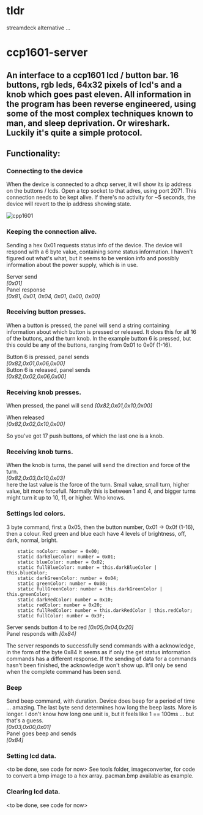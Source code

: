 # tldr
streamdeck alternative ...

# ccp1601-server
An interface to a ccp1601 lcd / button bar. 16 buttons, rgb leds, 64x32 pixels of lcd's and a knob which goes past eleven. 
All information in the program has been reverse engineered, using some of the most complex techniques known to man, and sleep deprivation.
Or wireshark. Luckily it's quite a simple protocol.
-
## Functionality: 
### Connecting to the device
When the device is connected to a dhcp server, it will show its ip address on the buttons / lcds. 
Open a tcp socket to that adres, using port 2071. This connection needs to be kept alive. If there's no 
activity for ~5 seconds, the device will revert to the ip address showing state.

![cpp1601](https://user-images.githubusercontent.com/745449/152605178-86d1878e-e9d6-48e7-bcd8-f49059785825.png)

### Keeping the connection alive.
Sending a hex 0x01 requests status info of the device. The device will respond with a 6 byte value, 
containing some status information. I haven't figured out what's what, but it seems to be version info and 
possibly information about the power supply, which is in use. 

Server send  
*[0x01]*  
Panel response  
*[0x81, 0x01, 0x04, 0x01, 0x00, 0x00]*  
### Receiving button presses.
When a button is pressed, the panel will send a string containing information about which button is pressed
or released. It does this for all 16 of the buttons, and the turn knob.
In the example button 6 is pressed, but this could be any of the buttons, ranging from 0x01 to 0x0f (1-16).  
  
Button 6 is pressed, panel sends  
*[0x82,0x01,0x06,0x00]*  
Button 6 is released, panel sends  
*[0x82,0x02,0x06,0x00]*  
### Receiving knob presses.
When pressed, the panel will send 
*[0x82,0x01,0x10,0x00]*  
  
When released  
*[0x82,0x02,0x10,0x00]*  

So you've got 17 push buttons, of which the last one is a knob.  
### Receiving knob turns.
When the knob is turns, the panel will send the direction and force of the turn.  
*[0x82,0x03,0x10,0x03]*  
here the last value is the force of the turn. Small value, small turn, higher value, bit more 
forcefull. Normally this is between 1 and 4, and bigger turns might turn it up to 10, 11, or higher. Who knows.
### Settings lcd colors.
3 byte command, first a 0x05, then the button number, 0x01 -> 0x0f (1-16), then a colour.
Red green and blue each have 4 levels of brightness, off, dark, normal, bright. 

``` // a colour list, these can be combined to create new colors, like Bob Ross did.   
    static noColor: number = 0x00;
    static darkBlueColor: number = 0x01;
    static blueColor: number = 0x02;
    static fullBlueColor: number = this.darkBlueColor | this.blueColor;
    static darkGreenColor: number = 0x04;
    static greenColor: number = 0x08;
    static fullGreenColor: number = this.darkGreenColor | this.greenColor;
    static darkRedColor: number = 0x10;
    static redColor: number = 0x20; 
    static fullRedColor: number = this.darkRedColor | this.redColor;   
    static fullColor: number = 0x3F;
```
    
Server sends button 4 to be red 
*[0x05,0x04,0x20]*  
Panel responds with
*[0x84]* 

The server responds to successfully send commands with a acknowledge, in the form of the byte 0x84
It seems as if only the get status information commands has a different response. 
If the sending of data for a commands hasn't been finished, the acknowledge won't show up. It'll only
be send when the complete command has been send. 
### Beep
Send beep command, with duration. Device does beep for a period of time ... amazing.
The last byte send determines how long the beep lasts. More is longer. I don't know how long one unit is,
but it feels like 1 == 100ms ... but that's a guess.  
*[0x03,0x00,0x01]*  
Panel goes beep and sends  
*[0x84]*  

### Setting lcd data.
<to be done, see code for now>
See tools folder, imageconverter, for code to convert a bmp image to a hex array. pacman.bmp available as example.
### Clearing lcd data.
<to be done, see code for now>

